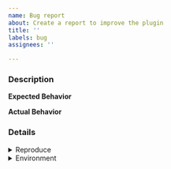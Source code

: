 ```yaml
---
name: Bug report
about: Create a report to improve the plugin
title: ''
labels: bug
assignees: ''

---
```


### Description

**Expected Behavior**

**Actual Behavior**

### Details

<details><summary>Reproduce</summary>
1. nvim -nu test.vim
2. 
3. 
</details>

<details><summary>Environment</summary>
- nvim --version output: 
- Operating system: 
- VGit commit: 

</details>
